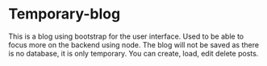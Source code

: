 # Temporary-blog
This is a blog using bootstrap for the user interface. Used to be able to focus more on the backend using node. The blog will not be saved as there is no database, it is only temporary. You can create, load, edit delete posts. 
